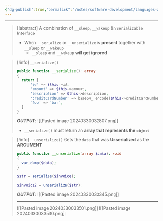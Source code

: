 ```yaml
---
{"dg-publish":true,"permalink":"/notes/software-development/languages-and-frameworks/web-development/backend/php/02-object-oriented-programming-oop/16-serialize-objects-and-magic-methods/03-serialize-and-unserialize/","tags":["programming","php","webdevelopment","backend","OOP"],"created":"2025-07-13T15:24:55.165+08:00"}
---
```



---

> [!abstract]
> A combination of `__sleep`, `__wakeup` & `\Serializable` Interface
>
> - When `__serialize` or `__unserialize` is **present** together with `__sleep` or `__wakeup`
>   - `__sleep` and `__wakeup` **will get ignored**

> [!info] `__serialize()`
>
> ```php
> public function __serialize(): array
> {
> 	return [
> 		'id' => $this->id,
> 		'amount' => $this->amount,
> 		'description' => $this->description,
> 		'creditCardNumber' => base64_ encode($this->creditCardNumber),
> 		'foo' => 'bar',
> 	]
> }
> ```
>
> **_OUTPUT_**:
> ![[Pasted image 20240330032807.png]]
>
> - `__serialize()` must return an **array that represents the `object`**

> [!info] `__unserialize()`
> Gets the `data` that was **Unserialized** as the **ARGUMENT**
>
> ```PHP
> public function __unserialize(array $data): void
> {
> 	var_dump($data);
> }
> ```
>
> ```php
> $str = serialize($invoice);
>
> $invoice2 = unserialize($str);
> ```
>
> **_OUTPUT_**:
> ![[Pasted image 20240330033345.png]]
>
> ---
>
> ![[Pasted image 20240330033501.png]]
> ![[Pasted image 20240330033530.png]]
